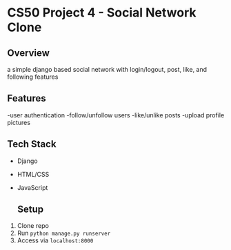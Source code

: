 # CS50 Project 4 - Social Network Clone

## Overview
a simple django based social network with login/logout, post, like, and following features

## Features
-user authentication
-follow/unfollow users
-like/unlike posts
-upload profile pictures

## Tech Stack
- Django
- HTML/CSS
- JavaScript

  ## Setup
1. Clone repo
2. Run `python manage.py runserver`
3. Access via `localhost:8000`
